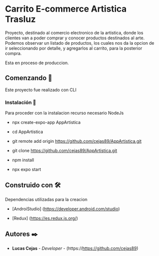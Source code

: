 # Carrito E-commerce Artistica Trasluz

Proyecto, destinado al comercio electronico de la artistica, donde los clientes van a poder comprar y conocer productos destinados al arte.
Podemos observar un listado de productos, los cuales nos da la opcion de ir seleccionando por detalle, y agregarlos al carrito, para la posterior compra.

Esta en proceso de produccion.

## Comenzando 🚀

Este proyecto fue realizado con CLI

### Instalación 🔧

Para proceder con la instalacion recurso necesario NodeJs

- npx create-expo-app AppArtistica

- cd AppArtistica

- git remote add origin https://github.com/cejas89/AppArtistica.git

- git clone https://github.com/cejas89/AppArtistica.git

- npm install

- npx expo start

## Construido con 🛠️

Dependencias utilizadas para la creacion

- [AndroiStudio] (https://developer.android.com/studio)

- [Redux] (https://es.redux.js.org/)

## Autores ✒️

- **Lucas Cejas** - _Developer_ - (https://https://github.com/cejas89)
